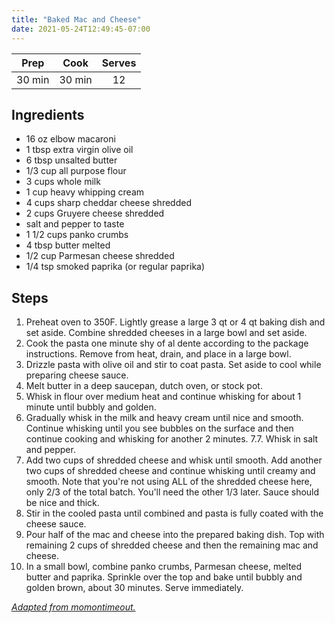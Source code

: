 ```yaml
---
title: "Baked Mac and Cheese"
date: 2021-05-24T12:49:45-07:00
---
```


| Prep   | Cook | Serves |
| :----: | :----: | :----: |
| 30 min | 30 min | 12 |

## Ingredients

- 16 oz elbow macaroni
- 1 tbsp extra virgin olive oil
- 6 tbsp unsalted butter
- 1/3 cup all purpose flour
- 3 cups whole milk
- 1 cup heavy whipping cream
- 4 cups sharp cheddar cheese shredded
- 2 cups Gruyere cheese shredded
- salt and pepper to taste
- 1 1/2 cups panko crumbs
- 4 tbsp butter melted
- 1/2 cup Parmesan cheese shredded
- 1/4 tsp smoked paprika (or regular paprika)

## Steps

1. Preheat oven to 350F. Lightly grease a large 3 qt or 4 qt baking dish and set aside. Combine shredded cheeses in a large bowl and set aside.
2. Cook the pasta one minute shy of al dente according to the package instructions. Remove from heat, drain, and place in a large bowl.
3. Drizzle pasta with olive oil and stir to coat pasta. Set aside to cool while preparing cheese sauce.
4. Melt butter in a deep saucepan, dutch oven, or stock pot.
5. Whisk in flour over medium heat and continue whisking for about 1 minute until bubbly and golden.
6. Gradually whisk in the milk and heavy cream until nice and smooth. Continue whisking until you see bubbles on the surface and then continue cooking and whisking for another 2 minutes. 7.7. Whisk in salt and pepper.
8. Add two cups of shredded cheese and whisk until smooth. Add another two cups of shredded cheese and continue whisking until creamy and smooth. Note that you're not using ALL of the shredded cheese here, only 2/3 of the total batch. You'll need the other 1/3 later. Sauce should be nice and thick.
9. Stir in the cooled pasta until combined and pasta is fully coated with the cheese sauce.
10. Pour half of the mac and cheese into the prepared baking dish. Top with remaining 2 cups of shredded cheese and then the remaining mac and cheese.
11. In a small bowl, combine panko crumbs, Parmesan cheese, melted butter and paprika. Sprinkle over the top and bake until bubbly and golden brown, about 30 minutes. Serve immediately.

_[Adapted from momontimeout.](https://www.momontimeout.com/best-homemade-baked-mac-and-cheese-recipe/)_
